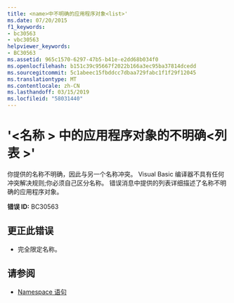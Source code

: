 ```yaml
---
title: <name>中不明确的应用程序对象<list>'
ms.date: 07/20/2015
f1_keywords:
- bc30563
- vbc30563
helpviewer_keywords:
- BC30563
ms.assetid: 965c1570-6297-47b5-b41e-e2dd68b034f0
ms.openlocfilehash: b151c39c95667f2022b166a3ec95ba37814dcedd
ms.sourcegitcommit: 5c1abeec15fbddcc7dbaa729fabc1f1f29f12045
ms.translationtype: MT
ms.contentlocale: zh-CN
ms.lasthandoff: 03/15/2019
ms.locfileid: "58031440"
---
```

# <a name="name-is-ambiguous-in-the-application-objects-list"></a>'\<名称 > 中的应用程序对象的不明确\<列表 >'
你提供的名称不明确，因此与另一个名称冲突。 Visual Basic 编译器不具有任何冲突解决规则;你必须自己区分名称。 错误消息中提供的列表详细描述了名称不明确的应用程序对象。  
  
 **错误 ID:** BC30563  
  
## <a name="to-correct-this-error"></a>更正此错误  
  
-   完全限定名称。  
  
## <a name="see-also"></a>请参阅

- [Namespace 语句](../../visual-basic/language-reference/statements/namespace-statement.md)
